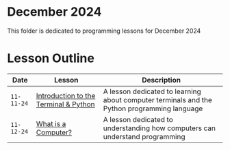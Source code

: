 # December 2024

This folder is dedicated to programming lessons for December 2024

# Lesson Outline

| Date | Lesson | Description |
| - | - | - |
| `11-11-24` | [Introduction to the Terminal & Python](https://github.com/excircle/gio-programming-lessons/tree/main/lessons/001-december2024/intro-to-terminal) | A lesson dedicated to learning about computer terminals and the Python programming language |
| `11-12-24` | [What is a Computer?](https://github.com/excircle/gio-programming-lessons/tree/main/lessons/001-december2024/what-is-a-computer) | A lesson dedicated to understanding how computers can understand programming |